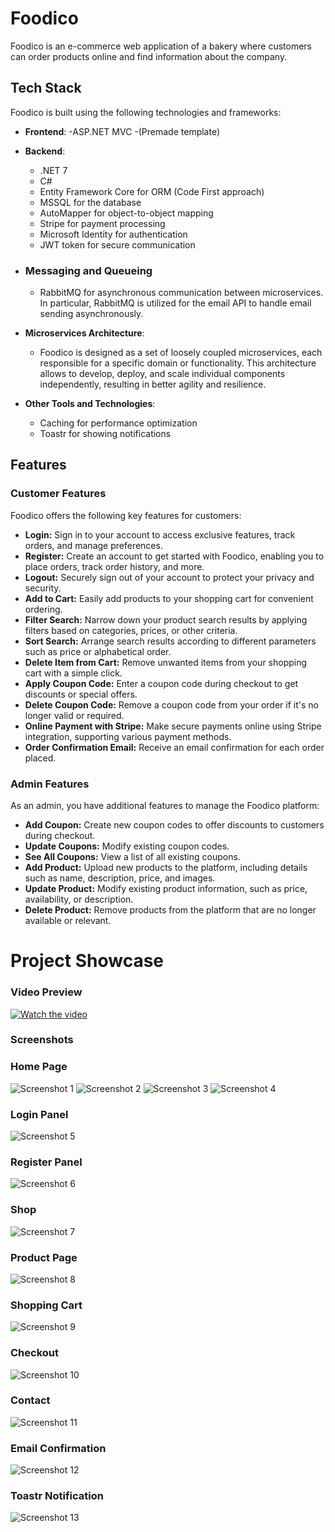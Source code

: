 # Foodico

Foodico is an e-commerce web application of a bakery where customers can order products online and find information about the company.

## Tech Stack

Foodico is built using the following technologies and frameworks:

- **Frontend**:
  -ASP.NET MVC
  -(Premade template)
  

- **Backend**:
  - .NET 7
  - C#
  - Entity Framework Core for ORM (Code First approach)
  - MSSQL for the database
  - AutoMapper for object-to-object mapping
  - Stripe for payment processing
  - Microsoft Identity for authentication
  - JWT token for secure communication

- ### Messaging and Queueing
  - RabbitMQ for asynchronous communication between microservices. In particular, RabbitMQ is utilized for the email API to handle email sending asynchronously.

- **Microservices Architecture**:
  - Foodico is designed as a set of loosely coupled microservices, each responsible for a specific domain or functionality. This architecture allows to develop, deploy, and scale individual components independently, resulting in better agility and resilience.

- **Other Tools and Technologies**:
  - Caching for performance optimization
  - Toastr for showing notifications

## Features

### Customer Features

Foodico offers the following key features for customers:

- **Login:** Sign in to your account to access exclusive features, track orders, and manage preferences.
- **Register:** Create an account to get started with Foodico, enabling you to place orders, track order history, and more.
- **Logout:** Securely sign out of your account to protect your privacy and security.
- **Add to Cart:** Easily add products to your shopping cart for convenient ordering.
- **Filter Search:** Narrow down your product search results by applying filters based on categories, prices, or other criteria.
- **Sort Search:** Arrange search results according to different parameters such as price or alphabetical order.
- **Delete Item from Cart:** Remove unwanted items from your shopping cart with a simple click.
- **Apply Coupon Code:** Enter a coupon code during checkout to get discounts or special offers.
- **Delete Coupon Code:** Remove a coupon code from your order if it's no longer valid or required.
- **Online Payment with Stripe:** Make secure payments online using Stripe integration, supporting various payment methods.
- **Order Confirmation Email:** Receive an email confirmation for each order placed.

### Admin Features

As an admin, you have additional features to manage the Foodico platform:

- **Add Coupon:** Create new coupon codes to offer discounts to customers during checkout.
- **Update Coupons:** Modify existing coupon codes.
- **See All Coupons:** View a list of all existing coupons.
- **Add Product:** Upload new products to the platform, including details such as name, description, price, and images.
- **Update Product:** Modify existing product information, such as price, availability, or description.
- **Delete Product:** Remove products from the platform that are no longer available or relevant.

 # Project Showcase

### Video Preview

[![Watch the video](https://img.youtube.com/vi/7JwP8k1c0T8/0.jpg)](https://www.youtube.com/watch?v=7JwP8k1c0T8)

### Screenshots

### Home Page
![Screenshot 1](FoodicoPhotos/Homepage1.PNG)
![Screenshot 2](FoodicoPhotos/Homepage2.PNG)
![Screenshot 3](FoodicoPhotos/Homepage3.PNG)
![Screenshot 4](FoodicoPhotos/Homepage4.PNG)

### Login Panel

![Screenshot 5](FoodicoPhotos/Login.PNG)

### Register Panel
![Screenshot 6](FoodicoPhotos/Register.PNG)

### Shop
![Screenshot 7](FoodicoPhotos/Shop.PNG)

### Product Page
![Screenshot 8](FoodicoPhotos/ProductDetail.PNG)

### Shopping Cart
![Screenshot 9](FoodicoPhotos/Cart.PNG)

### Checkout 
![Screenshot 10](FoodicoPhotos/Checkout.PNG)

### Contact
![Screenshot 11](FoodicoPhotos/Contact.PNG)

### Email Confirmation
![Screenshot 12](FoodicoPhotos/FoodicoEmail.PNG)

### Toastr Notification
![Screenshot 13](FoodicoPhotos/Toastr.PNG)



  
